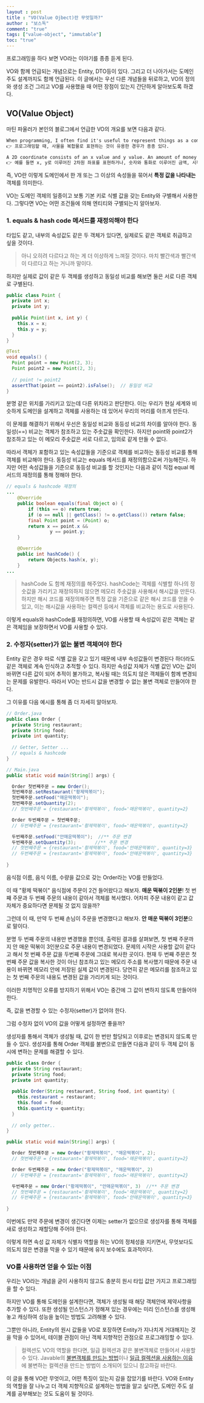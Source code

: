 ```yaml
---
layout : post
title : "VO(Value Ojbect)란 무엇일까?"
author : "보스독"
comment: "true"
tags: ["value-object", "immutable"]
toc: "true"
---
```




프로그래밍을 하다 보면 VO라는 이야기를 종종 듣게 된다. 

VO와 함께 언급되는 개념으로는 Entity, DTO등이 있다. 그리고 더 나아가서는 도메인 주도 설계까지도 함께 언급된다. 이 글에서는 우선 다른 개념들을 뒤로하고, VO의 정의와 생성 조건 그리고 VO를 사용했을 때 어떤 장점이 있는지 간단하게 알아보도록 하겠다.

## VO(Value Object)

마틴 파울러가 본인의 블로그에서 언급한 VO의 개요를 보면 다음과 같다.

``` markdown
When programming, I often find it's useful to represent things as a compound. 
👉 프로그래밍할 때, 사물을 복합물로 표현하는 것이 유용한 경우가 종종 있다.

A 2D coordinate consists of an x value and y value. An amount of money consists of a number and a currency. A date range consists of start and end dates, which themselves can be compounds of year, month, and day.
👉 예를 들면 x, y로 이루어진 2차원 좌표를 표현하거나, 숫자와 통화로 이루어진 금액, 시작 날짜와 끝 날짜로 이루어진 날짜 기간 등이 있다.
```

즉, VO란 이렇게 도메인에서 한 개 또는 그 이상의 속성들을 묶어서 **특정 값을 나타내는** 객체를 의미한다. 

VO는 도메인 객체의 일종이고 보통 기본 키로 식별 값을 갖는 Entity와 구별해서 사용한다. 그렇다면 VO는 어떤 조건들에 의해 엔티티와 구별되는지 알아보자.



### 1. equals & hash code 메서드를 재정의해야 한다

타입도 같고, 내부의 속성값도 같은 두 객체가 있다면, 실제로도 같은 객체로 취급하고 싶을 것이다. 

> 아니 오히려 다르다고 하는 게 더 이상하게 느껴질 것이다. 마치 빨간색과 빨간색이 다르다고 하는 거니까 말이다.

 하지만 실제로 값이 같은 두 객체를 생성하고 동일성 비교를 해보면 둘은 서로 다른 객체로 구별된다. 

``` java
public class Point {
  private int x;
  private int y;
  
  public Point(int x, int y) {
    this.x = x;
    this.y = y;
  }
}

@Test
void equals() {
  Point point = new Point(2, 3);
  Point point2 = new Point(2, 3);
  
  // point != point2
  assertThat(point == point2).isFalse();  // 동일성 비교
}
```

분명 같은 위치를 가리키고 있는데 다른 위치라고 판단한다. 이는 우리가 현실 세계와 비슷하게 도메인을 설계하고 객체를 사용하는 데 있어서 우리의 머리를 아프게 만든다.

이 문제를 해결하기 위해서 우선은 동일성 비교와 동등성 비교의 차이를 알아야 한다. 동일성(==) 비교는 객체가 참조하고 있는 주솟값을 확인한다. 하지만 point와 point2가 참조하고 있는 이 메모리 주솟값은 서로 다르고, 임의로 같게 만들 수 없다.

따라서 객체가 포함하고 있는 속성값들을 기준으로 객체를 비교하는 동등성 비교를 통해 객체를 비교해야 한다. 동등성 비교는  equals 메서드를 재정의함으로써 가능해진다. 하지만 어떤 속성값들을 기준으로 동등성 비교를 할 것인지는 다음과 같이 직접 equal 메서드의 재정의를 통해 정해야 한다. 

``` java
// equals & hashcode 재정의
...
    @Override
    public boolean equals(final Object o) {
        if (this == o) return true;
        if (o == null || getClass() != o.getClass()) return false;
        final Point point = (Point) o;
        return x == point.x &&
                y == point.y;
    }

    @Override
    public int hashCode() {
        return Objects.hash(x, y);
    }
...
```

> hashCode 도 함께 재정의를 해주었다. hashCode는 객체를 식별할 하나의 정숫값을 가리키고 재정의하지 않으면 메모리 주솟값을 사용해서 해시값을 만든다. 하지만 해시 코드를 재정의해주면 특정 값을 기준으로 같은 해시 코드를 얻을 수 있고, 이는 해시값을 사용하는 컬렉션 등에서 객체를 비교하는 용도로 사용된다. 

이렇게 equals와 hashCode를 재정의하면, VO를 사용할 때 속성값이 같은 객체는 같은 객체임을 보장하면서 VO를 사용할 수 있다.

### 2. 수정자(setter)가 없는 불변 객체여야 한다

Entity 같은 경우 따로 식별 값을 갖고 있기 때문에 내부 속성값들이 변경된다 하더라도 같은 객체로 계속 인식하고 추적할 수 있다. 하지만 속성값 자체가 식별 값인 VO는 값이 바뀌면 다른 값이 되어 추적이 불가하고, 복사될 때는 의도치 않은 객체들이 함께 변경되는 문제를 유발한다. 따라서 VO는 반드시 값을 변경할 수 없는 불변 객체로 만들어야 한다.

그 이유를 다음 예시를 통해 좀 더 자세히 알아보자.

``` java
// Order.java
public class Order {
  private String restaurant;
  private String food;
  private int quantity;
  
  // Getter, Setter ...
  // equals & hashcode
}

// Main.java
public static void main(String[] args) {

  Order 첫번째주문 = new Order();
  첫번째주문.setRestaurant("황제떡볶이");
  첫번째주문.setFood("매운떡볶이");
  첫번째주문.setQuantity(2);
  // 첫번째주문 = {restaurant='황제떡볶이', food='매운떡볶이', quantity=2}

  Order 두번째주문 = 첫번째주문;
  // 두번째주문 = {restaurant='황제떡볶이', food='매운떡볶이', quantity=2}

  두번째주문.setFood("안매운떡볶이");  //** 주문 변경
  두번째주문.setQuantity(3);       //** 주문 변경
  // 첫번째주문 = {restaurant='황제떡볶이', food='안매운떡볶이', quantity=3}
  // 두번째주문 = {restaurant='황제떡볶이', food='안매운떡볶이', quantity=3}
  
}
```

음식점 이름, 음식 이름, 수량을 값으로 갖는 Order라는 VO를 만들었다.

이 때 "황제 떡볶이" 음식점에 주문이 2건 들어왔다고 해보자. **매운 떡볶이 2인분**! 첫 번째 주문과 두 번째 주문의 내용이 같아서 객체를 복사했다. 어차피 주문 내용이 같고 값 자체가 중요하다면 문제될 것 없지 않을까?

그런데 이 때, 만약 두 번째 손님이 주문을 변경했다고 해보자. **안 매운 떡볶이 3인분**으로 말이다.

분명 두 번째 주문의 내용만 변경했을 뿐인데, 출력된 결과를 살펴보면, 첫 번째 주문까지 안 매운 떡볶이 3인분으로 주문 내용이 변경되었다. 문제의 시작은 사용할 값이 같다고 해서 첫 번째 주문 값을 두번째 주문에 그대로 복사한 곳이다. 현재 두 번째 주문은 첫 번째 주문 값을 복사한 것이 아닌 참조하고 있는 메모리 주소를 복사했기 때문에 주문 내용이 바뀌면 메모리 안에 저장된 실제 값이 변경된다. 당연히 같은 메모리를 참조하고 있는 첫 번째 주문의 내용도 변경된 값을 가리키게 되는 것이다.

이러한 치명적인 오류를 방지하기 위해서 VO는 중간에 그 값이 변하지 않도록 만들어야 한다.

즉, 값을 변경할 수 있는 수정자(setter)가 없어야 한다.

그럼 수정자 없이 VO의 값을 어떻게 설정하면 좋을까? 

생성자를 통해서 객체가 생성될 때, 값이 한 번만 할당되고 이후로는 변경되지 않도록 만들 수 있다. 생성자를 통해 Order 객체를 불변으로 만들면 다음과 같이 두 객체 값이 동시에 변하는 문제를 해결할 수 있다.

``` java
public class Order {
  private String restaurant;
  private String food;
  private int quantity;
  
  public Order(String restaurant, String food, int quantity) {
    this.restaurant = restaurant;
    this.food = food;
    this.quantity = quantity;
  }
  
  // only getter..
}

public static void main(String[] args) {

  Order 첫번째주문 = new Order("황제떡볶이", "매운떡볶이", 2);
  // 첫번째주문 = {restaurant='황제떡볶이', food='매운떡볶이', quantity=2}

  Order 두번째주문 = new Order("황제떡볶이", "매운떡볶이", 2)
  // 두번째주문 = {restaurant='황제떡볶이', food='매운떡볶이', quantity=2}

  두번째주문 = new Order("황제떡볶이", "안매운떡볶이", 3)  //** 주문 변경
  // 첫번째주문 = {restaurant='황제떡볶이', food='매운떡볶이', quantity=2}
  // 두번째주문 = {restaurant='황제떡볶이', food='안매운떡볶이', quantity=3}
  
}
```

이번에도 만약 주문에 변경이 생긴다면 이제는 setter가 없으므로 생성자를 통해 객체를 새로 생성하고 재할당해 주어야 한다. 

이렇게 하면 속성 값 자체가 식별자 역할을 하는 VO의 정체성을 지키면서, 무엇보다도 의도치 않은 변경을 막을 수 있기 때문에 유지 보수에도 효과적이다.



### VO를 사용하면 얻을 수 있는 이점

우리는 VO라는 개념을 굳이 사용하지 않고도 충분히 원시 타입 값만 가지고 프로그래밍을 할 수 있다. 

하지만 VO를 통해 도메인을 설계한다면, 객체가 생성될 때 해당 객체안에 제약사항을 추가할 수 있다. 또한 생성될 인스턴스가 정해져 있는 경우에는 미리 인스턴스를 생성해놓고 캐싱하여 성능을 높이는 방법도 고려해볼 수 있다. 

그뿐만 아니라, Entity의 원시 값들을 VO로 포장하면 Entity가 지나치게 거대해지는 것을 막을 수 있어서, 테이블 관점이 아닌 객체 지향적인 관점으로 프로그래밍할 수 있다.

> 컬렉션도 VO의 역할을 한다면, 일급 컬렉션과 같은 불변객체로 만들어서 사용할 수 있다. Javable의 [불변객체를 만드는 방법](https://woowacourse.github.io/javable/2020-05-18/immutable-object)이나 [일급 컬렉션을 사용하는 이유](https://woowacourse.github.io/javable/2020-05-08/First-Class-Collection)에 불변하는 컬렉션을 만드는 방법이 소개되어 있으니 참고하길 바란다.

이 글을 통해 VO란 무엇이고, 어떤 특징이 있는지 감을 잡았기를 바란다. VO와 Entity의 역할을 잘 나누고 더 객체 지향적으로 설계하는 방법을 알고 싶다면, 도메인 주도 설계를 공부해보는 것도 도움이 될 것이다.